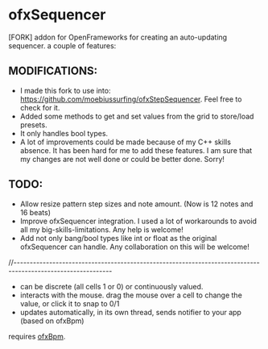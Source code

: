 # ofxSequencer

[FORK] addon for OpenFrameworks for creating an auto-updating sequencer. a couple of features:

## MODIFICATIONS:
- I made this fork to use into: https://github.com/moebiussurfing/ofxStepSequencer. Feel free to check for it.
- Added some methods to get and set values from the grid to store/load presets.
- It only handles bool types.
- A lot of improvements could be made because of my C++ skills absence. It has been hard for me to add these features. I am sure that my changes are not well done or could be better done. Sorry!

## TODO:
- Allow resize pattern step sizes and note amount. (Now is 12 notes and 16 beats)
- Improve ofxSequencer integration. I used a lot of workarounds to avoid all my big-skills-limitations. Any help is welcome!
- Add not only bang/bool types like int or float as the original ofxSequencer can handle. Any collaboration on this will be welcome!

//------------------------------------------------------------------------------------------------------------

 - can be discrete (all cells 1 or 0) or continuously valued.
 - interacts with the mouse. drag the mouse over a cell to change the value, or click it to snap to 0/1
 - updates automatically, in its own thread, sends notifier to your app (based on ofxBpm)

requires [ofxBpm](https://github.com/mirrorboy714/ofxBpm).
